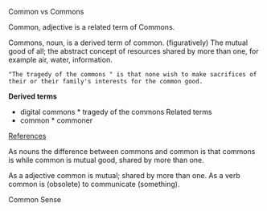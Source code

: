 Common vs Commons

Common, adjective is a related term of Commons. 

Commons, noun, is a derived term of common.
 (figuratively) The mutual good of all; the abstract concept of resources shared by more than one, for example air, water, information.

    "The tragedy of the commons " is that none wish to make sacrifices of their or their family's interests for the common good. 

**Derived terms**


* digital commons * tragedy of the commons
Related terms
* common * commoner

[References](https://wikidiff.com/commons/common)

As nouns the difference between commons and common is that commons is while common is mutual good, shared by more than one.

As a adjective common is mutual; shared by more than one.
As a verb common is (obsolete) to communicate (something). 

Common Sense

